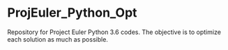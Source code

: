 # ProjEuler_Python_Opt

Repository for Project Euler Python 3.6 codes. The objective is to optimize each solution as much as possible.

